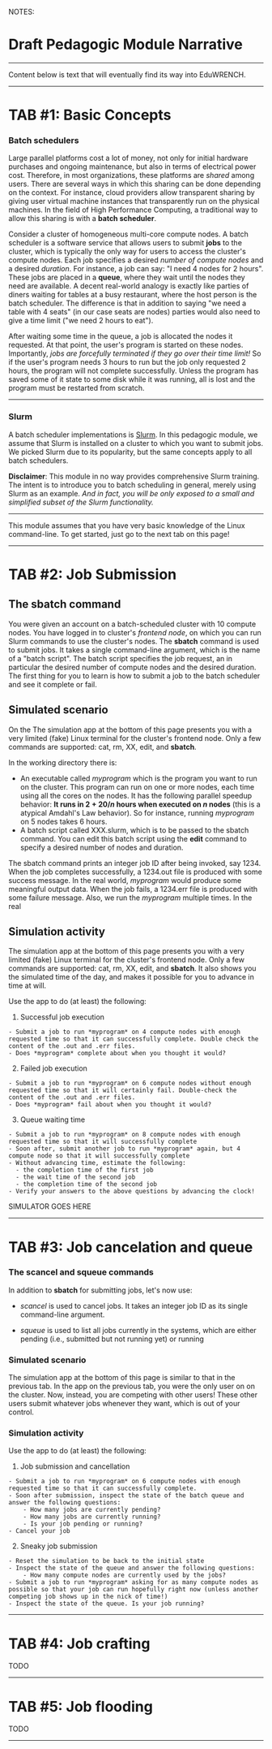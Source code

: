 NOTES:
# Draft Pedagogic Module Narrative
---

Content below is text that will eventually find its way into EduWRENCH.

---

# TAB #1: Basic Concepts

### Batch schedulers

Large parallel platforms cost a lot of money, not only for initial hardware
purchases and ongoing maintenance, but also in terms of electrical power
cost.  Therefore, in most organizations, these platforms are *shared* among
users. There are several ways in which this sharing can be done depending
on the context. For instance, cloud providers allow transparent sharing by
giving user virtual machine instances that transparently run on the
physical machines.  In the field of High Performance Computing, a
traditional way to allow this sharing is with a **batch scheduler**.

Consider a cluster of homogeneous multi-core compute nodes.  A batch
scheduler is a software service that allows users to submit **jobs** to the
cluster, which is typically the only way for users to access the cluster's
compute nodes.  Each job specifies a desired *number of compute nodes* and
a desired *duration*. For instance, a job can say: "I need
4 nodes for 2 hours".  These jobs are placed in a **queue**, where they
wait until the nodes they need are available. A decent real-world
analogy is exactly like parties of diners waiting for tables at a busy restaurant,
where the host person is the batch scheduler. The difference is that in
addition to saying "we need a table with 4 seats" (in our case
seats are nodes) parties would also need to give a time limit ("we
need 2 hours to eat"). 

After waiting some time in the queue, a job is allocated the nodes it
requested. At that point, the user's program is started on these nodes.
Importantly, *jobs are forcefully terminated if they go over their time
limit!*  So if the user's program needs 3 hours to run but the job only
requested 2 hours, the program will not complete successfully. Unless the
program has saved some of it state to some disk while it was running, all
is lost and the program must be restarted from scratch.

---

### Slurm

A batch scheduler implementations is [Slurm](https://slurm.schedmd.com). In
this pedagogic module, we assume that Slurm is installed on a cluster to
which you want to submit jobs.  We picked Slurm due to its popularity, but
the same concepts apply to all batch schedulers.

**Disclaimer**: This module in no way provides comprehensive Slurm training. 
The intent is to introduce you to batch scheduling in general, merely using Slurm
as an example. *And in fact, you will be only exposed to a small
and simplified subset of the Slurm functionality.*

---

This module assumes that you have very basic knowledge of the Linux
command-line.  To get started, just go to the next tab on this page!

---

# TAB #2: Job Submission

## The sbatch command

You were given an account on a batch-scheduled cluster with 10 compute
nodes. You have logged in to cluster's *frontend node*, on which you can
run Slurm commands to use the cluster's nodes. The **sbatch** command is
used to submit jobs. It takes a single command-line argument, which is the
name of a "batch script". The batch script specifies the job request, an
in particular the desired number of compute nodes and the desired duration. 
The first thing for you to learn is how to submit a job to the batch
scheduler and see it complete or fail.

## Simulated scenario

On the The simulation app at the bottom of this page presents you with a
very limited (fake) Linux terminal for the cluster's frontend node.  Only a
few commands are supported: cat, rm, XX, edit, and **sbatch**.

In the working
directory there is:
  - An executable called *myprogram* which is the program you want to run
    on the cluster. This program can run on one or more nodes, each time
    using all the cores on the nodes. It has the following parallel
    speedup behavior: **It runs in $2 + 20/n$ hours when executed on $n$ nodes**
    (this is a atypical Amdahl's Law behavior). So for instance, running 
    *myprogram* on 5 nodes takes 6 hours.
  - A batch script called XXX.slurm, which is to be passed to the sbatch
    command. You can edit this batch script using the **edit**
    command to specify a desired number of nodes and duration. 

The sbatch command prints an integer job ID after being invoked, say 1234.
When the job completes successfully, a 1234.out file is produced with some
success message. In the real world, *myprogram* would produce some
meaningful output data.  When the job fails, a 1234.err file is produced
with some failure message. Also, we run the *myprogram* multiple times.  In
the real

## Simulation activity

The simulation app at the bottom of this page presents you with a very
limited (fake) Linux terminal for the cluster's frontend node.  Only a few
commands are supported: cat, rm, XX, edit, and **sbatch**.  It also shows
you the simulated time of the day, and makes it possible for you to advance
in time at will.

Use the app to do (at least) the following:

  1. Successful job execution

    - Submit a job to run *myprogram* on 4 compute nodes with enough requested time so that it can successfully complete. Double check the content of the .out and .err files.
    - Does *myprogram* complete about when you thought it would?

  2. Failed job execution

    - Submit a job to run *myprogram* on 6 compute nodes without enough requested time so that it will certainly fail. Double-check the content of the .out and .err files. 
    - Does *myprogram* fail about when you thought it would?

  3. Queue waiting time

    - Submit a job to run *myprogram* on 8 compute nodes with enough requested time so that it will successfully complete
    - Soon after, submit another job to run *myprogram* again, but 4 compute node so that it will successfully complete
    - Without advancing time, estimate the following:
      - the completion time of the first job
      - the wait time of the second job
      - the completion time of the second job
    - Verify your answers to the above questions by advancing the clock!


SIMULATOR GOES HERE

---

# TAB #3: Job cancelation and queue

### The scancel and squeue commands

In addition to **sbatch** for submitting jobs, let's now use:

  - *scancel* is used to cancel jobs. It takes an integer job ID as its single 
    command-line argument.

  - *squeue* is used to list all jobs currently in the systems, which are either pending (i.e., submitted but not running yet) or running


### Simulated scenario

The simulation app at the bottom of this page is similar to that in the
previous tab. In the app on the previous tab, you were the only user on
on the cluster. Now, instead, you are competing with other users! These
other users submit whatever jobs whenever they want, which is out of your
control. 

### Simulation activity

Use the app to do (at least) the following:

  1. Job submission and cancellation

    - Submit a job to run *myprogram* on 6 compute nodes with enough requested time so that it can successfully complete.
    - Soon after submission, inspect the state of the batch queue and answer the following questions:
        - How many jobs are currently pending?
        - How many jobs are currently running?
        - Is your job pending or running?
    - Cancel your job

  2. Sneaky job submission

    - Reset the simulation to be back to the initial state
    - Inspect the state of the queue and answer the following questions:
        - How many compute nodes are currently used by the jobs?
    - Submit a job to run *myprogram* asking for as many compute nodes as possible so that your job can run hopefully right now (unless another competing job shows up in the nick of time!)
    - Inspect the state of the queue. Is your job running?

---

# TAB #4: Job crafting


TODO


---

# TAB #5: Job flooding

TODO

---






